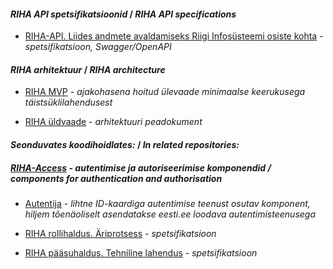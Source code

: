 #### _RIHA API spetsifikatsioonid_ / _RIHA API specifications_

- [RIHA-API. Liides andmete avaldamiseks Riigi Infosüsteemi osiste kohta](https://github.com/e-gov/RIHA-API/blob/master/RIHA-API.yaml) - _spetsifikatsioon, Swagger/OpenAPI_

#### _RIHA arhitektuur_ / _RIHA architecture_

- [RIHA MVP](https://e-gov.github.io/RIHA-API/MVP) - _ajakohasena hoitud ülevaade minimaalse keerukusega täistsüklilahendusest_

- [RIHA üldvaade](docs/YLDVAADE.md) - _arhitektuuri peadokument_

#### _Seonduvates koodihoidlates:_ / _In related repositories:_

##### [RIHA-Access](https://github.com/e-gov/RIHA-Access) - autentimise ja autoriseerimise komponendid / _components for authentication and authorisation_

- [Autentija](https://github.com/e-gov/RIHA-Access/blob/master/Autentija.md) - _lihtne ID-kaardiga autentimise teenust osutav komponent, hiljem tõenäoliselt asendatakse eesti.ee loodava autentimisteenusega_

- [RIHA rollihaldus. Äriprotsess](https://github.com/e-gov/RIHA-Access/blob/master/Roles.md) - _spetsifikatsioon_

- [RIHA pääsuhaldus. Tehniline lahendus](https://github.com/e-gov/RIHA-Access/blob/master/Specification.md) - _spetsifikatsioon_


 

